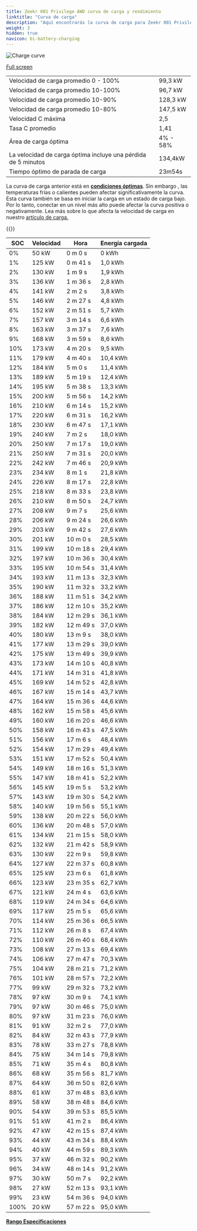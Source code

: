 ```yaml
---
title: Zeekr 001 Privilege AWD curva de carga y rendimiento
linktitle: "Curva de carga"
description: "Aquí encontrarás la curva de carga para Zeekr 001 Privilege AWD."
weight: 3
hidden: true
navicon: bi-battery-charging
---
```

<!-- markdownlint-disable MD033 -->
<img src="../chargingcurve.svg" alt="Charge curve" class="img-fluid">

[Full screen](/models/zeekr/001/001_privilege_awd/chargingcurve.svg)


<table class="table table-striped border">
<tbody>
<tr>
<td>Velocidad de carga promedio 0 - 100%</td><td>99,3 kW</td>
</tr>
<tr>
<td>Velocidad de carga promedio 10-100%</td><td>96,7 kW</td>
</tr>
<tr>
<td>Velocidad de carga promedio 10-90%</td><td>128,3 kW</td>
</tr>
<tr>
<td>Velocidad de carga promedio 10-80%</td><td>147,5 kW</td>
</tr>
<tr>
<td>Velocidad C máxima</td><td>2,5</td>
</tr>
<tr>
<td>Tasa C promedio</td><td>1,41</td>
</tr>
<tr>
<td>Área de carga óptima</td><td>4% - 58%</td>
</tr>
<tr>
<td>La velocidad de carga óptima incluye una pérdida de 5 minutos</td><td>134,4kW</td>
</tr>
<tr>
<td>Tiempo óptimo de parada de carga</td><td>23m54s</td>
</tr>
</tbody>
</table>


La curva de carga anterior está en **[condiciones óptimas](../../../../../technology/battery/charging/#temperature)**. Sin embargo , las temperaturas frías o calientes pueden afectar significativamente la curva. Esta curva también se basa en iniciar la carga en un estado de carga bajo. Por lo tanto, conectar en un nivel más alto puede afectar la curva positiva o negativamente. Lea más sobre lo que afecta la velocidad de carga en nuestro [artículo de carga.](../../../../../technology/battery/charging/)


{{<evkxdisplayaddarticle />}}
<table class="table table-striped border">
<thead>
<tr><th>SOC</th><th>Velocidad</th><th>Hora</th><th>Energía cargada</th></tr>
</thead>
<tbody>
<tr>
<td>0%</td><td>50 kW</td><td> 0 m 0 s </td><td>0 kWh </td>
</tr>
<tr>
<td>1%</td><td>125 kW</td><td> 0 m 41 s </td><td>1,0 kWh </td>
</tr>
<tr>
<td>2%</td><td>130 kW</td><td> 1 m 9 s </td><td>1,9 kWh </td>
</tr>
<tr>
<td>3%</td><td>136 kW</td><td> 1 m 36 s </td><td>2,8 kWh </td>
</tr>
<tr>
<td>4%</td><td>141 kW</td><td> 2 m 2 s </td><td>3,8 kWh </td>
</tr>
<tr>
<td>5%</td><td>146 kW</td><td> 2 m 27 s </td><td>4,8 kWh </td>
</tr>
<tr>
<td>6%</td><td>152 kW</td><td> 2 m 51 s </td><td>5,7 kWh </td>
</tr>
<tr>
<td>7%</td><td>157 kW</td><td> 3 m 14 s </td><td>6,6 kWh </td>
</tr>
<tr>
<td>8%</td><td>163 kW</td><td> 3 m 37 s </td><td>7,6 kWh </td>
</tr>
<tr>
<td>9%</td><td>168 kW</td><td> 3 m 59 s </td><td>8,6 kWh </td>
</tr>
<tr>
<td>10%</td><td>173 kW</td><td> 4 m 20 s </td><td>9,5 kWh </td>
</tr>
<tr>
<td>11%</td><td>179 kW</td><td> 4 m 40 s </td><td>10,4 kWh </td>
</tr>
<tr>
<td>12%</td><td>184 kW</td><td> 5 m 0 s </td><td>11,4 kWh </td>
</tr>
<tr>
<td>13%</td><td>189 kW</td><td> 5 m 19 s </td><td>12,4 kWh </td>
</tr>
<tr>
<td>14%</td><td>195 kW</td><td> 5 m 38 s </td><td>13,3 kWh </td>
</tr>
<tr>
<td>15%</td><td>200 kW</td><td> 5 m 56 s </td><td>14,2 kWh </td>
</tr>
<tr>
<td>16%</td><td>210 kW</td><td> 6 m 14 s </td><td>15,2 kWh </td>
</tr>
<tr>
<td>17%</td><td>220 kW</td><td> 6 m 31 s </td><td>16,2 kWh </td>
</tr>
<tr>
<td>18%</td><td>230 kW</td><td> 6 m 47 s </td><td>17,1 kWh </td>
</tr>
<tr>
<td>19%</td><td>240 kW</td><td> 7 m 2 s </td><td>18,0 kWh </td>
</tr>
<tr>
<td>20%</td><td>250 kW</td><td> 7 m 17 s </td><td>19,0 kWh </td>
</tr>
<tr>
<td>21%</td><td>250 kW</td><td> 7 m 31 s </td><td>20,0 kWh </td>
</tr>
<tr>
<td>22%</td><td>242 kW</td><td> 7 m 46 s </td><td>20,9 kWh </td>
</tr>
<tr>
<td>23%</td><td>234 kW</td><td> 8 m 1 s </td><td>21,8 kWh </td>
</tr>
<tr>
<td>24%</td><td>226 kW</td><td> 8 m 17 s </td><td>22,8 kWh </td>
</tr>
<tr>
<td>25%</td><td>218 kW</td><td> 8 m 33 s </td><td>23,8 kWh </td>
</tr>
<tr>
<td>26%</td><td>210 kW</td><td> 8 m 50 s </td><td>24,7 kWh </td>
</tr>
<tr>
<td>27%</td><td>208 kW</td><td> 9 m 7 s </td><td>25,6 kWh </td>
</tr>
<tr>
<td>28%</td><td>206 kW</td><td> 9 m 24 s </td><td>26,6 kWh </td>
</tr>
<tr>
<td>29%</td><td>203 kW</td><td> 9 m 42 s </td><td>27,6 kWh </td>
</tr>
<tr>
<td>30%</td><td>201 kW</td><td> 10 m 0 s </td><td>28,5 kWh </td>
</tr>
<tr>
<td>31%</td><td>199 kW</td><td> 10 m 18 s </td><td>29,4 kWh </td>
</tr>
<tr>
<td>32%</td><td>197 kW</td><td> 10 m 36 s </td><td>30,4 kWh </td>
</tr>
<tr>
<td>33%</td><td>195 kW</td><td> 10 m 54 s </td><td>31,4 kWh </td>
</tr>
<tr>
<td>34%</td><td>193 kW</td><td> 11 m 13 s </td><td>32,3 kWh </td>
</tr>
<tr>
<td>35%</td><td>190 kW</td><td> 11 m 32 s </td><td>33,2 kWh </td>
</tr>
<tr>
<td>36%</td><td>188 kW</td><td> 11 m 51 s </td><td>34,2 kWh </td>
</tr>
<tr>
<td>37%</td><td>186 kW</td><td> 12 m 10 s </td><td>35,2 kWh </td>
</tr>
<tr>
<td>38%</td><td>184 kW</td><td> 12 m 29 s </td><td>36,1 kWh </td>
</tr>
<tr>
<td>39%</td><td>182 kW</td><td> 12 m 49 s </td><td>37,0 kWh </td>
</tr>
<tr>
<td>40%</td><td>180 kW</td><td> 13 m 9 s </td><td>38,0 kWh </td>
</tr>
<tr>
<td>41%</td><td>177 kW</td><td> 13 m 29 s </td><td>39,0 kWh </td>
</tr>
<tr>
<td>42%</td><td>175 kW</td><td> 13 m 49 s </td><td>39,9 kWh </td>
</tr>
<tr>
<td>43%</td><td>173 kW</td><td> 14 m 10 s </td><td>40,8 kWh </td>
</tr>
<tr>
<td>44%</td><td>171 kW</td><td> 14 m 31 s </td><td>41,8 kWh </td>
</tr>
<tr>
<td>45%</td><td>169 kW</td><td> 14 m 52 s </td><td>42,8 kWh </td>
</tr>
<tr>
<td>46%</td><td>167 kW</td><td> 15 m 14 s </td><td>43,7 kWh </td>
</tr>
<tr>
<td>47%</td><td>164 kW</td><td> 15 m 36 s </td><td>44,6 kWh </td>
</tr>
<tr>
<td>48%</td><td>162 kW</td><td> 15 m 58 s </td><td>45,6 kWh </td>
</tr>
<tr>
<td>49%</td><td>160 kW</td><td> 16 m 20 s </td><td>46,6 kWh </td>
</tr>
<tr>
<td>50%</td><td>158 kW</td><td> 16 m 43 s </td><td>47,5 kWh </td>
</tr>
<tr>
<td>51%</td><td>156 kW</td><td> 17 m 6 s </td><td>48,4 kWh </td>
</tr>
<tr>
<td>52%</td><td>154 kW</td><td> 17 m 29 s </td><td>49,4 kWh </td>
</tr>
<tr>
<td>53%</td><td>151 kW</td><td> 17 m 52 s </td><td>50,4 kWh </td>
</tr>
<tr>
<td>54%</td><td>149 kW</td><td> 18 m 16 s </td><td>51,3 kWh </td>
</tr>
<tr>
<td>55%</td><td>147 kW</td><td> 18 m 41 s </td><td>52,2 kWh </td>
</tr>
<tr>
<td>56%</td><td>145 kW</td><td> 19 m 5 s </td><td>53,2 kWh </td>
</tr>
<tr>
<td>57%</td><td>143 kW</td><td> 19 m 30 s </td><td>54,2 kWh </td>
</tr>
<tr>
<td>58%</td><td>140 kW</td><td> 19 m 56 s </td><td>55,1 kWh </td>
</tr>
<tr>
<td>59%</td><td>138 kW</td><td> 20 m 22 s </td><td>56,0 kWh </td>
</tr>
<tr>
<td>60%</td><td>136 kW</td><td> 20 m 48 s </td><td>57,0 kWh </td>
</tr>
<tr>
<td>61%</td><td>134 kW</td><td> 21 m 15 s </td><td>58,0 kWh </td>
</tr>
<tr>
<td>62%</td><td>132 kW</td><td> 21 m 42 s </td><td>58,9 kWh </td>
</tr>
<tr>
<td>63%</td><td>130 kW</td><td> 22 m 9 s </td><td>59,8 kWh </td>
</tr>
<tr>
<td>64%</td><td>127 kW</td><td> 22 m 37 s </td><td>60,8 kWh </td>
</tr>
<tr>
<td>65%</td><td>125 kW</td><td> 23 m 6 s </td><td>61,8 kWh </td>
</tr>
<tr>
<td>66%</td><td>123 kW</td><td> 23 m 35 s </td><td>62,7 kWh </td>
</tr>
<tr>
<td>67%</td><td>121 kW</td><td> 24 m 4 s </td><td>63,6 kWh </td>
</tr>
<tr>
<td>68%</td><td>119 kW</td><td> 24 m 34 s </td><td>64,6 kWh </td>
</tr>
<tr>
<td>69%</td><td>117 kW</td><td> 25 m 5 s </td><td>65,6 kWh </td>
</tr>
<tr>
<td>70%</td><td>114 kW</td><td> 25 m 36 s </td><td>66,5 kWh </td>
</tr>
<tr>
<td>71%</td><td>112 kW</td><td> 26 m 8 s </td><td>67,4 kWh </td>
</tr>
<tr>
<td>72%</td><td>110 kW</td><td> 26 m 40 s </td><td>68,4 kWh </td>
</tr>
<tr>
<td>73%</td><td>108 kW</td><td> 27 m 13 s </td><td>69,4 kWh </td>
</tr>
<tr>
<td>74%</td><td>106 kW</td><td> 27 m 47 s </td><td>70,3 kWh </td>
</tr>
<tr>
<td>75%</td><td>104 kW</td><td> 28 m 21 s </td><td>71,2 kWh </td>
</tr>
<tr>
<td>76%</td><td>101 kW</td><td> 28 m 57 s </td><td>72,2 kWh </td>
</tr>
<tr>
<td>77%</td><td>99 kW</td><td> 29 m 32 s </td><td>73,2 kWh </td>
</tr>
<tr>
<td>78%</td><td>97 kW</td><td> 30 m 9 s </td><td>74,1 kWh </td>
</tr>
<tr>
<td>79%</td><td>97 kW</td><td> 30 m 46 s </td><td>75,0 kWh </td>
</tr>
<tr>
<td>80%</td><td>97 kW</td><td> 31 m 23 s </td><td>76,0 kWh </td>
</tr>
<tr>
<td>81%</td><td>91 kW</td><td> 32 m 2 s </td><td>77,0 kWh </td>
</tr>
<tr>
<td>82%</td><td>84 kW</td><td> 32 m 43 s </td><td>77,9 kWh </td>
</tr>
<tr>
<td>83%</td><td>78 kW</td><td> 33 m 27 s </td><td>78,8 kWh </td>
</tr>
<tr>
<td>84%</td><td>75 kW</td><td> 34 m 14 s </td><td>79,8 kWh </td>
</tr>
<tr>
<td>85%</td><td>71 kW</td><td> 35 m 4 s </td><td>80,8 kWh </td>
</tr>
<tr>
<td>86%</td><td>68 kW</td><td> 35 m 56 s </td><td>81,7 kWh </td>
</tr>
<tr>
<td>87%</td><td>64 kW</td><td> 36 m 50 s </td><td>82,6 kWh </td>
</tr>
<tr>
<td>88%</td><td>61 kW</td><td> 37 m 48 s </td><td>83,6 kWh </td>
</tr>
<tr>
<td>89%</td><td>58 kW</td><td> 38 m 48 s </td><td>84,6 kWh </td>
</tr>
<tr>
<td>90%</td><td>54 kW</td><td> 39 m 53 s </td><td>85,5 kWh </td>
</tr>
<tr>
<td>91%</td><td>51 kW</td><td> 41 m 2 s </td><td>86,4 kWh </td>
</tr>
<tr>
<td>92%</td><td>47 kW</td><td> 42 m 15 s </td><td>87,4 kWh </td>
</tr>
<tr>
<td>93%</td><td>44 kW</td><td> 43 m 34 s </td><td>88,4 kWh </td>
</tr>
<tr>
<td>94%</td><td>40 kW</td><td> 44 m 59 s </td><td>89,3 kWh </td>
</tr>
<tr>
<td>95%</td><td>37 kW</td><td> 46 m 32 s </td><td>90,2 kWh </td>
</tr>
<tr>
<td>96%</td><td>34 kW</td><td> 48 m 14 s </td><td>91,2 kWh </td>
</tr>
<tr>
<td>97%</td><td>30 kW</td><td> 50 m 7 s </td><td>92,2 kWh </td>
</tr>
<tr>
<td>98%</td><td>27 kW</td><td> 52 m 13 s </td><td>93,1 kWh </td>
</tr>
<tr>
<td>99%</td><td>23 kW</td><td> 54 m 36 s </td><td>94,0 kWh </td>
</tr>
<tr>
<td>100%</td><td>20 kW</td><td> 57 m 22 s </td><td>95,0 kWh </td>
</tr>
</tbody>
</table>

<div class="mt-3 mb-3">
<a href="../rangeandconsumption/" class="text-decoration-none text-black">
<strong><i class="bi-arrow-left"></i> Rango </strong>
</a>
<a href="../specifications/" class="text-decoration-none text-black float-end">
<strong>Especificaciones <i class="bi-arrow-right"></i></strong>
</a>
</div>
